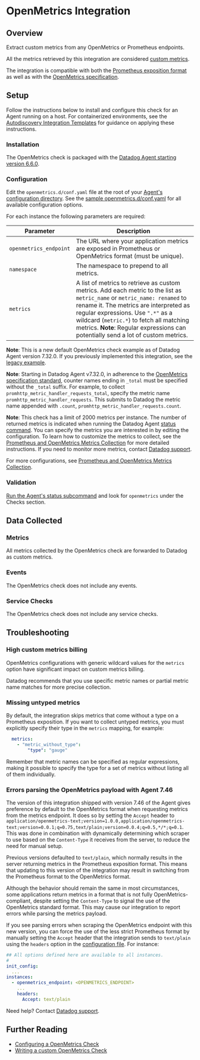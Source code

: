 # OpenMetrics Integration

## Overview

Extract custom metrics from any OpenMetrics or Prometheus endpoints.

<div class="alert alert-warning">All the metrics retrieved by this integration are considered <a href="https://docs.datadoghq.com/developers/metrics/custom_metrics">custom metrics</a>.</div>

The integration is compatible with both the [Prometheus exposition format][12] as well as with the [OpenMetrics specification][13].

## Setup

Follow the instructions below to install and configure this check for an Agent running on a host. For containerized environments, see the [Autodiscovery Integration Templates][1] for guidance on applying these instructions.

### Installation

The OpenMetrics check is packaged with the [Datadog Agent starting version 6.6.0][2].

### Configuration

Edit the `openmetrics.d/conf.yaml` file at the root of your [Agent's configuration directory][3]. See the [sample openmetrics.d/conf.yaml][4] for all available configuration options.

For each instance the following parameters are required:

| Parameter        | Description                                                                                                                                                                                                                                                              |
| ---------------- | ------------------------------------------------------------------------------------------------------------------------------------------------------------------------------------------------------------------------------------------------------------------------ |
| `openmetrics_endpoint` | The URL where your application metrics are exposed in Prometheus or OpenMetrics format (must be unique).                                                                                                                         |
| `namespace`      | The namespace to prepend to all metrics.                                                                                                                                                                                                                                 |
| `metrics`        | A list of metrics to retrieve as custom metrics. Add each metric to the list as `metric_name` or `metric_name: renamed` to rename it. The metrics are interpreted as regular expressions. Use `".*"` as a wildcard (`metric.*`) to fetch all matching metrics. **Note**: Regular expressions can potentially send a lot of custom metrics. |

**Note**: This is a new default OpenMetrics check example as of Datadog Agent version 7.32.0. If you previously implemented this integration, see the [legacy example][5].

**Note**: Starting in Datadog Agent v7.32.0, in adherence to the [OpenMetrics specification standard][11], counter names ending in `_total` must be specified without the `_total` suffix. For example, to collect `promhttp_metric_handler_requests_total`, specify the metric name `promhttp_metric_handler_requests`. This submits to Datadog the metric name appended with `.count`, `promhttp_metric_handler_requests.count`.

**Note**: This check has a limit of 2000 metrics per instance. The number of returned metrics is indicated when running the Datadog Agent [status command][6]. You can specify the metrics you are interested in by editing the configuration. To learn how to customize the metrics to collect, see the [Prometheus and OpenMetrics Metrics Collection][7] for more detailed instructions. If you need to monitor more metrics, contact [Datadog support][8].

For more configurations, see [Prometheus and OpenMetrics Metrics Collection][7].

### Validation

[Run the Agent's status subcommand][6] and look for `openmetrics` under the Checks section.

## Data Collected

### Metrics

All metrics collected by the OpenMetrics check are forwarded to Datadog as custom metrics.

### Events

The OpenMetrics check does not include any events.

### Service Checks

The OpenMetrics check does not include any service checks.

## Troubleshooting

### High custom metrics billing

OpenMetrics configurations with generic wildcard values for the `metrics` option have significant impact on custom metrics billing.

Datadog recommends that you use specific metric names or partial metric name matches for more precise collection.

### Missing untyped metrics

By default, the integration skips metrics that come without a type on a Prometheus exposition. If you want to collect untyped metrics, you must explicitly specify their type in the `metrics` mapping, for example:

```yaml
  metrics:
    - "metric_without_type":
        "type": "gauge"
```

Remember that metric names can be specified as regular expressions, making it possible to specify the type for a set of metrics without listing all of them individually.

### Errors parsing the OpenMetrics payload with Agent 7.46

The version of this integration shipped with version 7.46 of the Agent gives preference by default to the OpenMetrics format when requesting metrics from the metrics endpoint. It does so by setting the `Accept` header to `application/openmetrics-text;version=1.0.0,application/openmetrics-text;version=0.0.1;q=0.75,text/plain;version=0.0.4;q=0.5,*/*;q=0.1`. This was done in combination with dynamically determining which scraper to use based on the `Content-Type` it receives from the server, to reduce the need for manual setup.

Previous versions defaulted to `text/plain`, which normally results in the server returning metrics in the Prometheus exposition format. This means that updating to this version of the integration may result in switching from the Prometheus format to the OpenMetrics format.

Although the behavior should remain the same in most circumstances, some applications return metrics in a format that is not fully OpenMetrics-compliant, despite setting the `Content-Type` to signal the use of the OpenMetrics standard format. This may cause our integration to report errors while parsing the metrics payload.

If you see parsing errors when scraping the OpenMetrics endpoint with this new version, you can force the use of the less strict Prometheus format by manually setting the `Accept` header that the integration sends to `text/plain` using the `headers` option in the [configuration file][14]. For instance: 

```yaml
## All options defined here are available to all instances.
#
init_config:
  ...
instances:
  - openmetrics_endpoint: <OPENMETRICS_ENDPOINT>
    ...
    headers:
      Accept: text/plain
```

Need help? Contact [Datadog support][8].

## Further Reading

- [Configuring a OpenMetrics Check][9]
- [Writing a custom OpenMetrics Check][10]

[1]: https://docs.datadoghq.com/agent/kubernetes/integrations/
[2]: https://docs.datadoghq.com/getting_started/integrations/prometheus/?tab=docker#configuration
[3]: https://docs.datadoghq.com/agent/guide/agent-configuration-files/#agent-configuration-directory
[4]: https://github.com/DataDog/integrations-core/blob/master/openmetrics/datadog_checks/openmetrics/data/conf.yaml.example
[5]: https://github.com/DataDog/integrations-core/blob/7.30.x/openmetrics/datadog_checks/openmetrics/data/conf.yaml.example
[6]: https://docs.datadoghq.com/agent/guide/agent-commands/#agent-status-and-information
[7]: https://docs.datadoghq.com/getting_started/integrations/prometheus/
[8]: https://docs.datadoghq.com/help/
[9]: https://docs.datadoghq.com/agent/openmetrics/
[10]: https://docs.datadoghq.com/developers/openmetrics/
[11]: https://github.com/OpenObservability/OpenMetrics/blob/main/specification/OpenMetrics.md#suffixes
[12]: https://prometheus.io/docs/instrumenting/exposition_formats/#text-based-format
[13]: https://github.com/OpenObservability/OpenMetrics/blob/main/specification/OpenMetrics.md#suffixes
[14]: https://github.com/DataDog/integrations-core/blob/7.46.x/openmetrics/datadog_checks/openmetrics/data/conf.yaml.example#L537-L546
